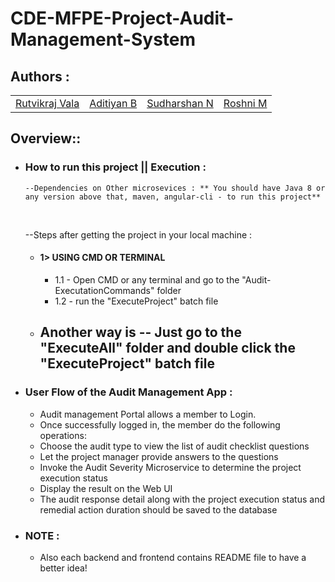 # CDE-MFPE-Project-Audit-Management-System

## Authors :

<table>
  <tr>
      <td>
        <a href="https://github.com/rutvikraj">Rutvikraj Vala</a>
        </td>
      <td>
        <a href="https://github.com/adityan2851">Aditiyan B</a>
        </td>
      <td>
        <a href="https://github.com/">Sudharshan N</a>
        </td>
      <td>
        <a href="https://github.com/">Roshni M</a>
        </td>
    </tr>
</table>

## Overview::

* ### How to run this project || Execution : 
      --Dependencies on Other microsevices : ** You should have Java 8 or any version above that, maven, angular-cli - to run this project**
  <br/>

  --Steps after getting the project in your local machine : 
    
  * #### 1> USING CMD OR TERMINAL<br/>
    * 1.1 - Open CMD or any terminal and go to the "Audit-ExecutationCommands" folder<br/>
    * 1.2 - run the "ExecuteProject" batch file<br/>

  * ## Another way is -- Just go to the "ExecuteAll" folder and double click the "ExecuteProject" batch file<br/>

* ### User Flow of the Audit Management App : 
    * Audit management Portal allows a member to Login. 
    * Once successfully logged in, the member do the following operations: 
    * Choose the audit type to view the list of audit checklist questions
    * Let the project manager provide answers to the questions 
    * Invoke the Audit Severity Microservice to determine the project execution status
    * Display the result on the Web UI 
    * The audit response detail along with the project execution status and remedial action duration should be saved to the database

* ### NOTE : 
    * Also each backend and frontend contains README file to have a better idea!    
